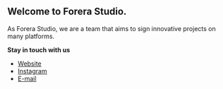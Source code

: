 Welcome to **Forera Studio**.
--

As Forera Studio, we are a team that aims to sign innovative projects on many platforms.

**Stay in touch with us** <br />
* [Website](https://forerastudio.com "Forera Studio Website") <br />
* [Instagram](https://instagram.com/forerastudio "Forera Studio Instagram") <br />
* [E-mail](mailto:forerastudio@gmail.com "Forera Studio E-mail")
